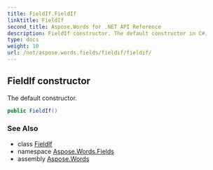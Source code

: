 ```yaml
---
title: FieldIf.FieldIf
linktitle: FieldIf
second_title: Aspose.Words for .NET API Reference
description: FieldIf constructor. The default constructor in C#.
type: docs
weight: 10
url: /net/aspose.words.fields/fieldif/fieldif/
---
```

## FieldIf constructor

The default constructor.

```csharp
public FieldIf()
```

### See Also

* class [FieldIf](../)
* namespace [Aspose.Words.Fields](../../fieldif/)
* assembly [Aspose.Words](../../../)
